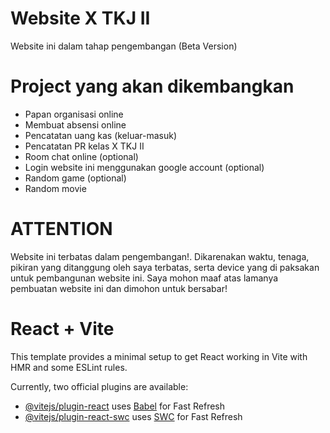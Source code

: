 # Website X TKJ II
Website ini dalam tahap pengembangan (Beta Version)
# Project yang akan dikembangkan
- Papan organisasi online
- Membuat absensi online
- Pencatatan uang kas (keluar-masuk)
- Pencatatan PR kelas X TKJ II
- Room chat online (optional)
- Login website ini menggunakan google account (optional)
- Random game (optional)
- Random movie

# ATTENTION
Website ini terbatas dalam pengembangan!. Dikarenakan waktu, tenaga, pikiran yang ditanggung oleh saya terbatas, serta device yang di paksakan untuk pembangunan website ini. Saya mohon maaf atas lamanya pembuatan website ini dan dimohon untuk bersabar!


# React + Vite

This template provides a minimal setup to get React working in Vite with HMR and some ESLint rules.

Currently, two official plugins are available:

- [@vitejs/plugin-react](https://github.com/vitejs/vite-plugin-react/blob/main/packages/plugin-react/README.md) uses [Babel](https://babeljs.io/) for Fast Refresh
- [@vitejs/plugin-react-swc](https://github.com/vitejs/vite-plugin-react-swc) uses [SWC](https://swc.rs/) for Fast Refresh
